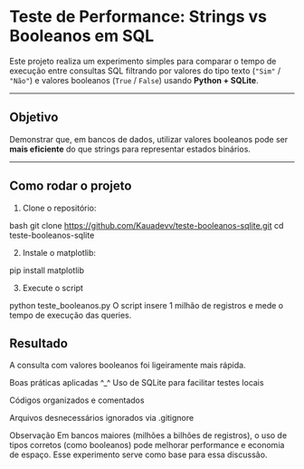 # Teste de Performance: Strings vs Booleanos em SQL

Este projeto realiza um experimento simples para comparar o tempo de execução entre consultas SQL filtrando por valores do tipo texto (`"Sim"` / `"Não"`) e valores booleanos (`True` / `False`) usando **Python + SQLite**.

---

## Objetivo

Demonstrar que, em bancos de dados, utilizar valores booleanos pode ser **mais eficiente** do que strings para representar estados binários.

---

## Como rodar o projeto

1. Clone o repositório:

bash
git clone https://github.com/Kauadevv/teste-booleanos-sqlite.git
cd teste-booleanos-sqlite


2. Instale o matplotlib:

pip install matplotlib

3. Execute o script

python teste_booleanos.py
O script insere 1 milhão de registros e mede o tempo de execução das queries.

## Resultado
A consulta com valores booleanos foi ligeiramente mais rápida.

Boas práticas aplicadas ^_^
Uso de SQLite para facilitar testes locais

Códigos organizados e comentados

Arquivos desnecessários ignorados via .gitignore

Observação
Em bancos maiores (milhões a bilhões de registros), o uso de tipos corretos (como booleanos) pode melhorar performance
e economia de espaço. Esse experimento serve como base para essa discussão.

